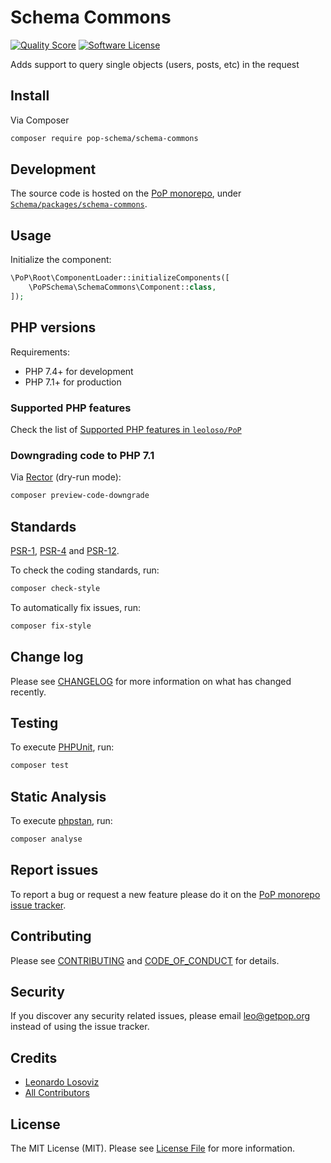 # Schema Commons

<!-- [![Build Status][ico-travis]][link-travis] -->
[![Quality Score][ico-code-quality]][link-code-quality]
[![Software License][ico-license]](LICENSE.md)

<!--
[![Latest Version on Packagist][ico-version]][link-packagist]
[![Coverage Status][ico-scrutinizer]][link-scrutinizer]
[![Total Downloads][ico-downloads]][link-downloads]
-->

Adds support to query single objects (users, posts, etc) in the request

## Install

Via Composer

``` bash
composer require pop-schema/schema-commons
```

## Development

The source code is hosted on the [PoP monorepo](https://github.com/leoloso/PoP), under [`Schema/packages/schema-commons`](https://github.com/leoloso/PoP/tree/master/layers/Schema/packages/schema-commons).

## Usage

Initialize the component:

``` php
\PoP\Root\ComponentLoader::initializeComponents([
    \PoPSchema\SchemaCommons\Component::class,
]);
```

## PHP versions

Requirements:

- PHP 7.4+ for development
- PHP 7.1+ for production

### Supported PHP features

Check the list of [Supported PHP features in `leoloso/PoP`](https://github.com/leoloso/PoP/#supported-php-features)

### Downgrading code to PHP 7.1

Via [Rector](https://github.com/rectorphp/rector) (dry-run mode):

```bash
composer preview-code-downgrade
```

## Standards

[PSR-1](https://www.php-fig.org/psr/psr-1), [PSR-4](https://www.php-fig.org/psr/psr-4) and [PSR-12](https://www.php-fig.org/psr/psr-12).

To check the coding standards, run:

``` bash
composer check-style
```

To automatically fix issues, run:

``` bash
composer fix-style
```

## Change log

Please see [CHANGELOG](CHANGELOG.md) for more information on what has changed recently.

## Testing

To execute [PHPUnit](https://phpunit.de/), run:

``` bash
composer test
```

## Static Analysis

To execute [phpstan](https://github.com/phpstan/phpstan), run:

``` bash
composer analyse
```

## Report issues

To report a bug or request a new feature please do it on the [PoP monorepo issue tracker](https://github.com/leoloso/PoP/issues).

## Contributing

Please see [CONTRIBUTING](CONTRIBUTING.md) and [CODE_OF_CONDUCT](CODE_OF_CONDUCT.md) for details.

## Security

If you discover any security related issues, please email leo@getpop.org instead of using the issue tracker.

## Credits

- [Leonardo Losoviz][link-author]
- [All Contributors][link-contributors]

## License

The MIT License (MIT). Please see [License File](LICENSE.md) for more information.

[ico-version]: https://img.shields.io/packagist/v/pop-schema/schema-commons.svg?style=flat-square
[ico-license]: https://img.shields.io/badge/license-MIT-brightgreen.svg?style=flat-square
[ico-travis]: https://img.shields.io/travis/pop-schema/schema-commons/master.svg?style=flat-square
[ico-scrutinizer]: https://img.shields.io/scrutinizer/coverage/g/pop-schema/schema-commons.svg?style=flat-square
[ico-code-quality]: https://img.shields.io/scrutinizer/g/pop-schema/schema-commons.svg?style=flat-square
[ico-downloads]: https://img.shields.io/packagist/dt/pop-schema/schema-commons.svg?style=flat-square

[link-packagist]: https://packagist.org/packages/pop-schema/schema-commons
[link-travis]: https://travis-ci.org/pop-schema/schema-commons
[link-scrutinizer]: https://scrutinizer-ci.com/g/pop-schema/schema-commons/code-structure
[link-code-quality]: https://scrutinizer-ci.com/g/pop-schema/schema-commons
[link-downloads]: https://packagist.org/packages/pop-schema/schema-commons
[link-author]: https://github.com/leoloso
[link-contributors]: ../../../../../../contributors
